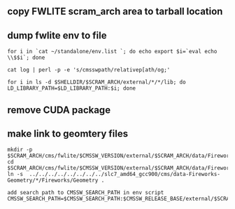 ## copy FWLITE scram_arch area to tarball location
## dump fwlite env to file
```
for i in `cat ~/standalone/env.list `; do echo export $i=`eval echo \\$$i`; done 

cat log | perl -p -e 's/cmsswpath/relativep[ath/og;'

for i in ls -d $SHELLDIR/$SCRAM_ARCH/external/*/*/lib; do LD_LIBRARY_PATH=$LD_LIBRARY_PATH:$i; done
```
## remove CUDA package
## make link to geomtery files
``` 
mkdir -p $SCRAM_ARCH/cms/fwlite/$CMSSW_VERSION/external/$SCRAM_ARCH/data/Fireworks
cd $SCRAM_ARCH/cms/fwlite/$CMSSW_VERSION/external/$SCRAM_ARCH/data/Fireworks
ln -s  ../../../../../../../../slc7_amd64_gcc900/cms/data-Fireworks-Geometry/*/Fireworks/Geometry .

add search path to CMSSW_SEARCH_PATH in env script
CMSSW_SEARCH_PATH=$CMSSW_SEARCH_PATH:$CMSSW_RELEASE_BASE/external/$SCRAM_ARCH/data
```
